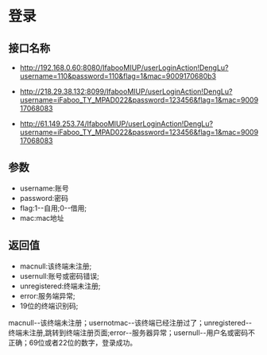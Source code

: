 # 登录

## 接口名称

- <http://192.168.0.60:8080/IfabooMIUP/userLoginAction!DengLu?username=110&password=110&flag=1&mac=9009170680b3>
- <http://218.29.38.132:8099/IfabooMIUP/userLoginAction!DengLu?username=iFaboo_TY_MPAD022&password=123456&flag=1&mac=900917068083>

- <http://61.149.253.74/IfabooMIUP/userLoginAction!DengLu?username=iFaboo_TY_MPAD022&password=123456&flag=1&mac=900917068083>

## 参数

- username:账号
- password:密码
- flag:1--自用;0--借用;
- mac:mac地址

## 返回值

- macnull:该终端未注册;
- usernull:账号或密码错误;
- unregistered:终端未注册;
- error:服务端异常;
- 19位的终端识别码;


macnull--该终端未注册；usernotmac--该终端已经注册过了；unregistered--终端未注册,跳转到终端注册页面;error--服务器异常；usernull--用户名或密码不正确；69位或者22位的数字，登录成功。